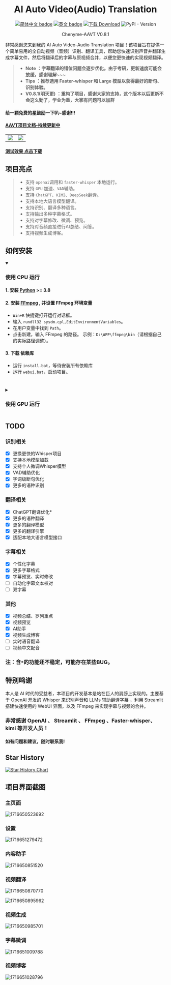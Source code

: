 <div align="center">
  
# AI Auto Video(Audio) Translation 



[![简体中文 badge](https://img.shields.io/badge/%E7%AE%80%E4%BD%93%E4%B8%AD%E6%96%87-Simplified%20Chinese-blue)](./README.md)
[![英文 badge](https://img.shields.io/badge/%E8%8B%B1%E6%96%87-English-blue)](./README-EN.md)
[![下载 Download](https://img.shields.io/github/downloads/Chenyme/Chenyme-AAVT/total.svg?style=flat-square)](https://github.com/Chenyme/Chenyme-AAVT/releases)
![PyPI - Version](https://img.shields.io/pypi/v/AAVT)

Chenyme-AAVT V0.8.1
</div>


非常感谢您来到我的 AI Auto Video-Audio Translation 项目！该项目旨在提供一个简单易用的全自动视频（音频）识别、翻译工具，帮助您快速识别声音并翻译生成字幕文件，然后将翻译后的字幕与原视频合并，以便您更快速的实现视频翻译。

> - **Note ：字幕翻译的错位问题会逐步优化。由于考研，更新速度可能会放缓，感谢理解~~~**
> - **Tips ：推荐选用 Faster-whisper 和 Large 模型以获得最好的断句、识别体验。**
> - **V0.8.1(明天更) ：重构了项目，感谢大家的支持，这个版本以后更新不会这么勤了，学业为重，大家有问题可以加群**

#### 给一颗免费的星鼓励一下叭~感谢!!! 

#### [AAVT项目文档-持续更新中](https://zwho5v3j233.feishu.cn/wiki/OGcrwinzhi88MkkvEMVcLkDgnzc?from=from_copylink)
<table>
  <tr>
    <td><img src="https://github.com/Chenyme/Chenyme-AAVT/assets/118253778/6641bdc9-02dc-437c-8cc1-160526da162e" /></td>
    <td><img src="https://github.com/Chenyme/Chenyme-AAVT/assets/118253778/b20ddf3c-34c7-460b-bf98-fe66d856c6be" /></td>
  </tr>
</table>

#### [测试效果 点击下载](https://github.com/Chenyme/Chenyme-AAVT/blob/main/public/test_vedio.mp4?raw=true)

## 项目亮点
> *   支持 `openai`调用和 `faster-whisper` 本地运行。
> *   支持 `GPU` 加速、`VAD`辅助。
> *   支持 `ChatGPT`、`KIMI`、`DeepSeek`翻译。
> *   支持本地大语言模型翻译。
> *   支持识别、翻译多种语言。
> *   支持输出多种字幕格式。
> *   支持对字幕修改、微调、预览。
> *   支持对音频直接进行AI总结、问答。
> *   支持视频生成博客。


## 如何安装

<details open><summary><h3>使用 CPU 运行</h3></summary>

#### 1. 安装 [Python](https://www.python.org/downloads/) >= 3.8

#### 2. 安装 [FFmpeg](https://www.ffmpeg.org/download.html) , 并设置 FFmpeg 环境变量

- `Win+R` 快捷键打开运行对话框。
- 输入 `rundll32 sysdm.cpl,EditEnvironmentVariables`。
- 在用户变量中找到 `Path`。
- 点击新建，输入 FFmpeg 的路径。 示例：`D:\APP\ffmpeg\bin`（请根据自己的实际路径调整）。

#### 3. 下载 依赖库
- 运行 `install.bat`，等待安装所有依赖库
- 运行 `webui.bat`，启动项目。

#

</details>

######

<details><summary><h3>使用 GPU 运行</h3></summary>

> 项目默认的 Pytorch 为CPU版本，若要使用 GPU，请重新安装 Pytorch

#### 1. 下载 CUDA
- 安装 [CUDA（必须12以上版本）](https://developer.nvidia.com/) 
- 对于 CUDA11，可以参考下方:`CUDA12 之前的版本如何使用`

#### 2. 安装 PyTorch

- 卸载之前的CPU版本（若已经运行过`install.bat`）

  ```py
  pip uninstall torch -y
  pip uninstall torchvision -y
  ```

- 安装**对应版本** [PyTorch](https://pytorch.org/)（请注意版本要和CUDA对应）

#### 3. CUDA12 之前的版本如何使用?

- 说明：由于Faster-whisper的最新版本仅支持 CUDA12。对于 CUDA11，当前的有效解决方法是降级ctranslate2。

  ```py
  pip install --force-reinsall ctranslate2==3.24
  ```

#

</details>


## TODO


### 识别相关
- [x] 更换更快的Whisper项目
- [x] 支持本地模型加载
- [x] 支持个人微调Whisper模型
- [x] VAD辅助优化
- [x] 字词级断句优化
- [x] 更多的语种识别

### 翻译相关
- [x] ChatGPT翻译优化*
- [x] 更多的语种翻译
- [x] 更多的翻译模型
- [x] 更多的翻译引擎
- [x] 适配本地大语言模型接口

### 字幕相关
- [x] 个性化字幕
- [x] 更多字幕格式
- [x] 字幕预览、实时修改
- [ ] 自动化字幕文本校对
- [ ] 双字幕

### 其他
- [x] 视频总结、罗列重点
- [x] 视频预览
- [x] AI助手
- [x] 视频生成博客
- [ ] 实时语音翻译
- [ ] 视频中文配音

### 注：含`*`的功能还不稳定，可能存在某些BUG。

## 特别鸣谢
本人是 AI 时代的受益者，本项目的开发基本是站在巨人的肩膀上实现的。主要基于 OpenAI 开发的 Whisper 来识别声音和 LLMs 辅助翻译字幕 ，利用 Streamlit 搭建快速使用的 WebUI 界面，以及 FFmpeg 来实现字幕与视频的合并。

### 非常感谢 OpenAI 、 Streamlit 、 FFmpeg 、Faster-whisper、kimi 等开发人员！

#### 如有问题和建议，随时联系我!
## Star History

[![Star History Chart](https://api.star-history.com/svg?repos=Chenyme/Chenyme-AAVT&type=Timeline)](https://star-history.com/#Chenyme/Chenyme-AAVT&Timeline)

## 项目界面截图

### 主页面

![1716650523692](https://github.com/Chenyme/Chenyme-AAVT/assets/118253778/17499b5b-7529-40a9-8fa5-3adeb7ff2501)


### 设置

![1716651279472](https://github.com/Chenyme/Chenyme-AAVT/assets/118253778/cf669a85-f844-4e1a-aa3d-09db8d2c24d5)


### 内容助手

![1716650851520](https://github.com/Chenyme/Chenyme-AAVT/assets/118253778/4453d543-7387-44be-95f7-badf33bbb084)


### 视频翻译

![1716650870770](https://github.com/Chenyme/Chenyme-AAVT/assets/118253778/ae91cade-5791-4b49-9119-34e863985331)

![1716650895962](https://github.com/Chenyme/Chenyme-AAVT/assets/118253778/658580c9-2132-4b14-a9fe-b771eec27391)

### 视频生成
![1716650985701](https://github.com/Chenyme/Chenyme-AAVT/assets/118253778/04bdf745-7ece-4c8b-a97b-f779b632dbc3)


### 字幕微调

![1716651009788](https://github.com/Chenyme/Chenyme-AAVT/assets/118253778/33a02ef5-7386-4f34-ba0b-8947f17b78e3)


### 视频博客

![1716651028796](https://github.com/Chenyme/Chenyme-AAVT/assets/118253778/21d3d801-35ce-49d4-9661-c508c61f3ca1)

